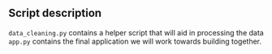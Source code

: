 ## Script description

`data_cleaning.py` contains a helper script that will aid in processing the data
`app.py` contains the final application we will work towards building together. 
